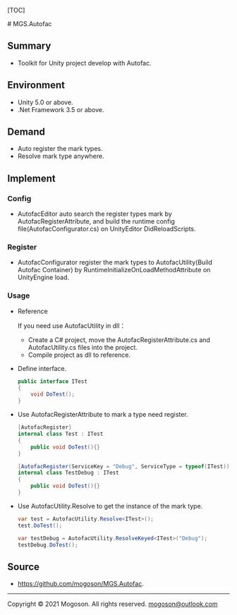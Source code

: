 [TOC]

﻿# MGS.Autofac

## Summary
- Toolkit for Unity project develop with Autofac. 

## Environment

- Unity 5.0 or above.
- .Net Framework 3.5 or above.

## Demand
- Auto register the mark types.
- Resolve mark type anywhere.

## Implement
### Config
- AutofacEditor auto search the register types mark by AutofacRegisterAttribute, and build the runtime config file(AutofacConfigurator.cs) on UnityEditor DidReloadScripts.

### Register
- AutofacConfigurator register the mark types to AutofacUtility(Build Autofac Container) by RuntimeInitializeOnLoadMethodAttribute on UnityEngine load.

### Usage

- Reference

  If you need use AutofacUtility in dll：

  - Create a C# project, move the AutofacRegisterAttribute.cs and AutofacUtility.cs files into the project.
  - Compile project as dll to reference.

- Define interface.

  ```c#
  public interface ITest
  {
      void DoTest();
  }
  ```

- Use AutofacRegisterAttribute to mark a type need register.

  ```c#
  [AutofacRegister]
  internal class Test : ITest
  {
      public void DoTest(){}
  }
  
  [AutofacRegister(ServiceKey = "Debug", ServiceType = typeof(ITest))]
  internal class TestDebug : ITest
  {
      public void DoTest(){}
  }
  ```
- Use AutofacUtility.Resolve to get the instance of the mark type.

  ```c#
  var test = AutofacUtility.Resolve<ITest>();
  test.DoTest();
  
  var testDebug = AutofacUtility.ResolveKeyed<ITest>("Debug");
  testDebug.DoTest();
  ```
## Source
- https://github.com/mogoson/MGS.Autofac.

------

Copyright © 2021 Mogoson. All rights reserved.	mogoson@outlook.com